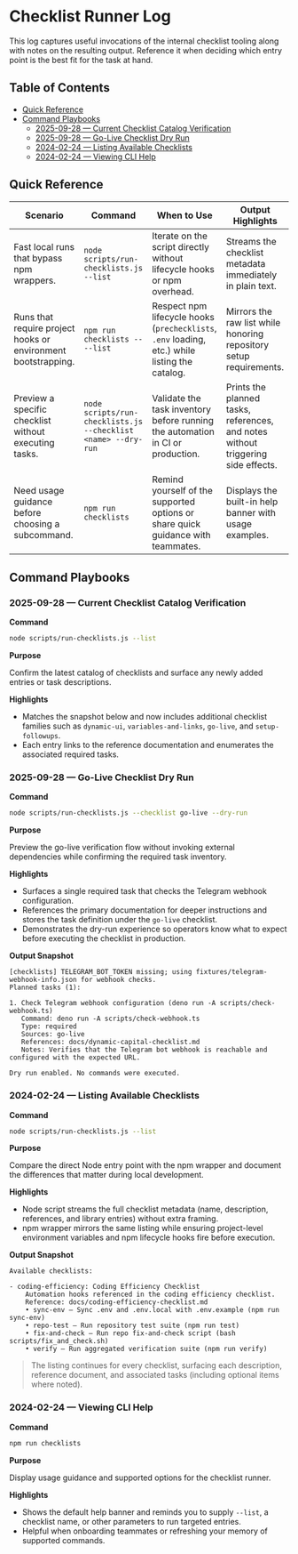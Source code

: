 # Checklist Runner Log

This log captures useful invocations of the internal checklist tooling along
with notes on the resulting output. Reference it when deciding which entry point
is the best fit for the task at hand.

## Table of Contents

- [Quick Reference](#quick-reference)
- [Command Playbooks](#command-playbooks)
  - [2025-09-28 — Current Checklist Catalog Verification](#2025-09-28--current-checklist-catalog-verification)
  - [2025-09-28 — Go-Live Checklist Dry Run](#2025-09-28--go-live-checklist-dry-run)
  - [2024-02-24 — Listing Available Checklists](#2024-02-24--listing-available-checklists)
  - [2024-02-24 — Viewing CLI Help](#2024-02-24--viewing-cli-help)

## Quick Reference

| Scenario | Command | When to Use | Output Highlights |
| --- | --- | --- | --- |
| Fast local runs that bypass npm wrappers. | `node scripts/run-checklists.js --list` | Iterate on the script directly without lifecycle hooks or npm overhead. | Streams the checklist metadata immediately in plain text. |
| Runs that require project hooks or environment bootstrapping. | `npm run checklists -- --list` | Respect npm lifecycle hooks (`prechecklists`, `.env` loading, etc.) while listing the catalog. | Mirrors the raw list while honoring repository setup requirements. |
| Preview a specific checklist without executing tasks. | `node scripts/run-checklists.js --checklist <name> --dry-run` | Validate the task inventory before running the automation in CI or production. | Prints the planned tasks, references, and notes without triggering side effects. |
| Need usage guidance before choosing a subcommand. | `npm run checklists` | Remind yourself of the supported options or share quick guidance with teammates. | Displays the built-in help banner with usage examples. |

## Command Playbooks

### 2025-09-28 — Current Checklist Catalog Verification

**Command**

```bash
node scripts/run-checklists.js --list
```

**Purpose**

Confirm the latest catalog of checklists and surface any newly added entries or
task descriptions.

**Highlights**

- Matches the snapshot below and now includes additional checklist families such
  as `dynamic-ui`, `variables-and-links`, `go-live`, and `setup-followups`.
- Each entry links to the reference documentation and enumerates the associated
  required tasks.

### 2025-09-28 — Go-Live Checklist Dry Run

**Command**

```bash
node scripts/run-checklists.js --checklist go-live --dry-run
```

**Purpose**

Preview the go-live verification flow without invoking external dependencies
while confirming the required task inventory.

**Highlights**

- Surfaces a single required task that checks the Telegram webhook
  configuration.
- References the primary documentation for deeper instructions and stores the
  task definition under the `go-live` checklist.
- Demonstrates the dry-run experience so operators know what to expect before
  executing the checklist in production.

**Output Snapshot**

```text
[checklists] TELEGRAM_BOT_TOKEN missing; using fixtures/telegram-webhook-info.json for webhook checks.
Planned tasks (1):

1. Check Telegram webhook configuration (deno run -A scripts/check-webhook.ts)
   Command: deno run -A scripts/check-webhook.ts
   Type: required
   Sources: go-live
   References: docs/dynamic-capital-checklist.md
   Notes: Verifies that the Telegram bot webhook is reachable and configured with the expected URL.

Dry run enabled. No commands were executed.
```

### 2024-02-24 — Listing Available Checklists

**Command**

```bash
node scripts/run-checklists.js --list
```

**Purpose**

Compare the direct Node entry point with the npm wrapper and document the
differences that matter during local development.

**Highlights**

- Node script streams the full checklist metadata (name, description,
  references, and library entries) without extra framing.
- npm wrapper mirrors the same listing while ensuring project-level environment
  variables and npm lifecycle hooks fire before execution.

**Output Snapshot**

```text
Available checklists:

- coding-efficiency: Coding Efficiency Checklist
    Automation hooks referenced in the coding efficiency checklist.
    Reference: docs/coding-efficiency-checklist.md
    • sync-env — Sync .env and .env.local with .env.example (npm run sync-env)
    • repo-test — Run repository test suite (npm run test)
    • fix-and-check — Run repo fix-and-check script (bash scripts/fix_and_check.sh)
    • verify — Run aggregated verification suite (npm run verify)
```

> The listing continues for every checklist, surfacing each description,
> reference document, and associated tasks (including optional items where noted).

### 2024-02-24 — Viewing CLI Help

**Command**

```bash
npm run checklists
```

**Purpose**

Display usage guidance and supported options for the checklist runner.

**Highlights**

- Shows the default help banner and reminds you to supply `--list`, a checklist
  name, or other parameters to run targeted entries.
- Helpful when onboarding teammates or refreshing your memory of supported
  commands.
